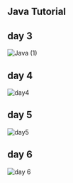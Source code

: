 ## Java Tutorial

## day 3
![Java (1)](https://github.com/user-attachments/assets/b5409468-6cc0-4583-9b42-e9a7567be6f2)

## day 4
![day4](https://github.com/user-attachments/assets/b6d3e399-79c1-4f55-bb33-c72504b66068)

## day 5
![day5](https://github.com/user-attachments/assets/e5d85b27-d175-420a-a269-4db39700c515)

## day 6
![day 6](https://github.com/user-attachments/assets/1d8f348d-1b73-4c73-a060-319ee1dab587)
